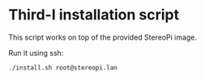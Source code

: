 Third-I installation script
===========================

This script works on top of the provided StereoPi image.

Run it using ssh:

```
./install.sh root@stereopi.lan
```
